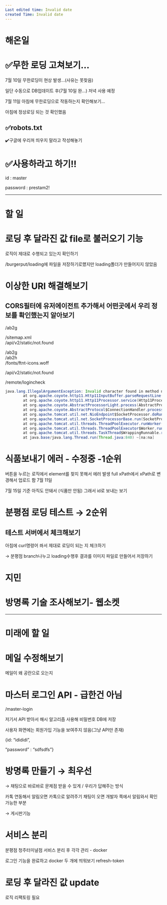 ```yaml
---
Last edited time: Invalid date
created Time: Invalid date
---
```

# 해온일

# ✅무한 로딩 고쳐보기…

7월 10일 무한로딩이 현상 발생…(사유는 못찾음)

일단 수동으로 DB업데이트 후(7월 10일 완…) 저녁 사용 예정

7월 11일 아침에 무한로딩으로 작동하는지 확인해보기…

  

아침에 정상로딩 되는 것 확인했음

  

## ✅robots.txt

✔️구글에 우리꺼 띄우지 말라고 작성해놓기

  

# ✅사용하라고 하기!!

id : master

password : prestam2!

  

---

# 할 일

# 로딩 후 달라진 값 file로 불러오기 기능

로직이 제대로 수행되고 있는지 확인하기

/burgerput/loading에 파일을 저장하기로헀지만 loading폴더가 만들어지지 않았음

  

# 이상한 URI 해결해보기

## CORS필터에 유저에이전트 추가해서 어떤곳에서 우리 정보를 확인했는지 알아보기

  

/ab2g

/sitemap.xml  
/api/v2/static/not.found  

/ab2g  
/ab2h  
/fonts/ftnt-icons.woff  

/api/v2/static/not.found

/remote/logincheck

  

```Java
java.lang.IllegalArgumentException: Invalid character found in method name [{"method":"login","params":{"login":"45JymPWP1DeQxxMZNJv9w2bTQ2WJDAmw18wUSryDQa3RPrympJPoUSVcFEDv3bhiMJGWaCD4a3KrFCorJHCMqXJUKApSKDV","pass":"xxoo","agent":"xmr-stak-cpu/1.3.0-1.5.0"},"id":1}0x0a...]. HTTP method names must be tokens
        at org.apache.coyote.http11.Http11InputBuffer.parseRequestLine(Http11InputBuffer.java:407) ~[tomcat-embed-core-10.1.8.jar!/:na]
        at org.apache.coyote.http11.Http11Processor.service(Http11Processor.java:263) ~[tomcat-embed-core-10.1.8.jar!/:na]
        at org.apache.coyote.AbstractProcessorLight.process(AbstractProcessorLight.java:63) ~[tomcat-embed-core-10.1.8.jar!/:na]
        at org.apache.coyote.AbstractProtocol$ConnectionHandler.process(AbstractProtocol.java:894) ~[tomcat-embed-core-10.1.8.jar!/:na]
        at org.apache.tomcat.util.net.NioEndpoint$SocketProcessor.doRun(NioEndpoint.java:1741) ~[tomcat-embed-core-10.1.8.jar!/:na]
        at org.apache.tomcat.util.net.SocketProcessorBase.run(SocketProcessorBase.java:52) ~[tomcat-embed-core-10.1.8.jar!/:na]
        at org.apache.tomcat.util.threads.ThreadPoolExecutor.runWorker(ThreadPoolExecutor.java:1191) ~[tomcat-embed-core-10.1.8.jar!/:na]
        at org.apache.tomcat.util.threads.ThreadPoolExecutor$Worker.run(ThreadPoolExecutor.java:659) ~[tomcat-embed-core-10.1.8.jar!/:na]
        at org.apache.tomcat.util.threads.TaskThread$WrappingRunnable.run(TaskThread.java:61) ~[tomcat-embed-core-10.1.8.jar!/:na]
        at java.base/java.lang.Thread.run(Thread.java:840) ~[na:na]
```

# 식품보내기 에러 - 수정중 -1순위

버튼을 누르는 로직에서 element를 찾지 못해서 에러 발생 full xPath에서 xPath로 변경해서 업로드 함 7월 11일

7월 15일 기준 아직도 안돼서 (식품만 안됨) 그래서 id로 보내는 보기

  

# 분평점 로딩 테스트 → 2순위

## 테스트 서버에서 체크해보기

아침에 curl명령어 쏴서 제대로 로딩이 되는 지 체크하기

→ 분평점 branch나누고 loading수행후 결과를 이미지 파일로 만들어서 저장하기

# 지민

# 방명록 기술 조사해보기- 웹소켓

  

---

# 미래에 할 일

# 메일 수정해보기

메일이 왜 공란으로 오는지

# 마스터 로그인 API - 급한건 아님

/master-login

저기서 API 받아서 해시 알고리즘 사용해 비밀번호 DB에 저장

사용자 화면에는 회원가입 기능을 보여주지 않음(그냥 API만 존재)

{id: “idididi”,

“password” : “sdfsdfs”}

# 방명록 만들기 → 최우선

→ 채팅으로 바로바로 문제점 받을 수 있게 / 우리가 답해주는 방식

카톡 연동해서 알림오면 카톡으로 알려주기 채팅이 오면 개발자 쪽에서 알림와서 확인 가능한 부분

→ 게시판기능

# 서비스 분리

분평점 청주터미널점 서비스 분리 후 각각 관리 - docker

로그인 기능을 완료하고 docker 두 개에 띄워보기 refresh-token

# 로딩 후 달라진 값 update

로직 리팩토링 필요